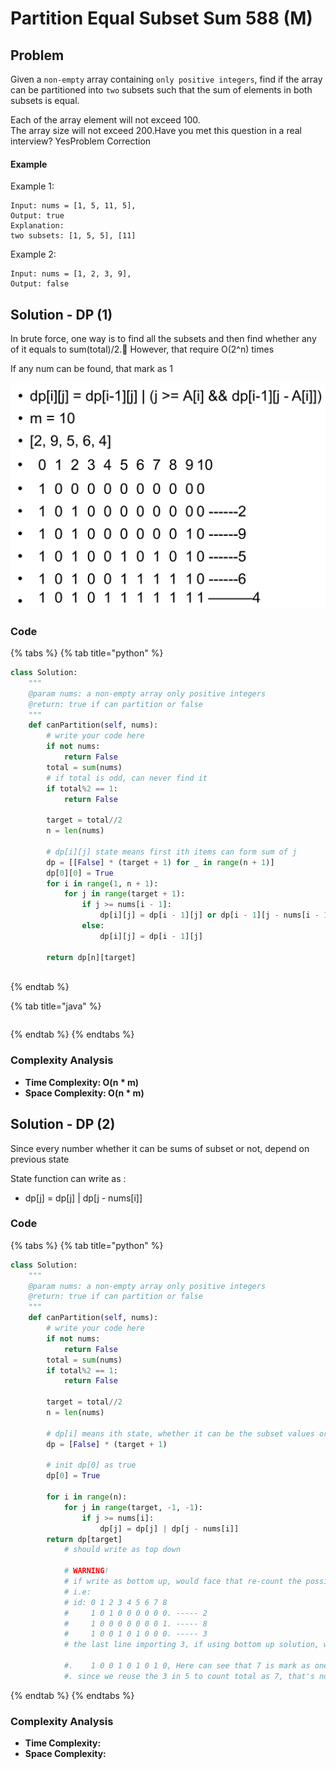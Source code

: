 # Partition Equal Subset Sum 588 \(M\)

## Problem

Given a `non-empty` array containing `only positive integers`, find if the array can be partitioned into `two` subsets such that the sum of elements in both subsets is equal.

Each of the array element will not exceed 100.  
The array size will not exceed 200.Have you met this question in a real interview?  YesProblem Correction

#### Example

Example 1:

```text
Input: nums = [1, 5, 11, 5], 
Output: true
Explanation:
two subsets: [1, 5, 5], [11]
```

Example 2:

```text
Input: nums = [1, 2, 3, 9], 
Output: false
```

## Solution - DP \(1\)

In brute force, one way is to find all the subsets and then find whether any of it equals to sum\(total\)/2. However, that require O\(2^n\) times

If any num can be found, that mark as 1

![](../../../.gitbook/assets/screen-shot-2021-06-03-at-5.59.53-pm.png)

### Code

{% tabs %}
{% tab title="python" %}
```python
class Solution:
    """
    @param nums: a non-empty array only positive integers
    @return: true if can partition or false
    """
    def canPartition(self, nums):
        # write your code here
        if not nums:
            return False
        total = sum(nums)
        # if total is odd, can never find it
        if total%2 == 1:
            return False

        target = total//2
        n = len(nums)

        # dp[i][j] state means first ith items can form sum of j
        dp = [[False] * (target + 1) for _ in range(n + 1)]
        dp[0][0] = True
        for i in range(1, n + 1):
            for j in range(target + 1):
                if j >= nums[i - 1]:
                    dp[i][j] = dp[i - 1][j] or dp[i - 1][j - nums[i - 1]]
                else:
                    dp[i][j] = dp[i - 1][j] 
        
        return dp[n][target]
        
```
{% endtab %}

{% tab title="java" %}
```

```
{% endtab %}
{% endtabs %}

### Complexity Analysis

* **Time Complexity: O\(n \* m\)**
* **Space Complexity: O\(n \* m\)**

## Solution - DP \(2\)

Since every number whether it can be sums of subset or not, depend on previous state

State function can write as :

* dp\[j\] = dp\[j\] \| dp\[j - nums\[i\]\]

### Code

{% tabs %}
{% tab title="python" %}
```python
class Solution:
    """
    @param nums: a non-empty array only positive integers
    @return: true if can partition or false
    """
    def canPartition(self, nums):
        # write your code here
        if not nums:
            return False
        total = sum(nums)
        if total%2 == 1:
            return False
        
        target = total//2
        n = len(nums)
        
        # dp[i] means ith state, whether it can be the subset values or not
        dp = [False] * (target + 1)
        
        # init dp[0] as true
        dp[0] = True

        for i in range(n):
            for j in range(target, -1, -1):
                if j >= nums[i]:
                    dp[j] = dp[j] | dp[j - nums[i]]
        return dp[target]
            # should write as top down

            # WARNING!
            # if write as bottom up, would face that re-count the possibility
            # i.e: 
            # id: 0 1 2 3 4 5 6 7 8 
            #     1 0 1 0 0 0 0 0 0. ----- 2
            #     1 0 0 0 0 0 0 0 1. ----- 8
            #     1 0 0 1 0 1 0 0 0. ----- 3
            # the last line importing 3, if using bottom up solution, would count as
            
            #.    1 0 0 1 0 1 0 1 0, Here can see that 7 is mark as one
            #. since we reuse the 3 in 5 to count total as 7, that's not allowed
```
{% endtab %}
{% endtabs %}

### Complexity Analysis

* **Time Complexity:**
* **Space Complexity:**

